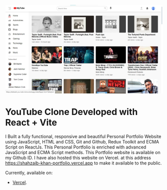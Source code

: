 ![HOME PAGE](src/assets/youtube_clone_landing_page.jpg)
# YouTube Clone Developed with React + Vite

I Built a fully functional, responsive and beautiful Personal Portfolio Website using JavaScript, HTML and 
CSS, Git and Github, Redux Toolkit and ECMA Script on ReactJs. This Personal Portfolio is enriched with 
advanced JavaScript and ECMA Script methods. This Portfolio website is available on my Github ID. I have
also hosted this website on Vercel. at this address https://shahzaib-khan-portfolio.vercel.app to 
make it available to the public.

Currently, available on:

- [Vercel](https://shahzaib-khan-portfolio.vercel.app).

